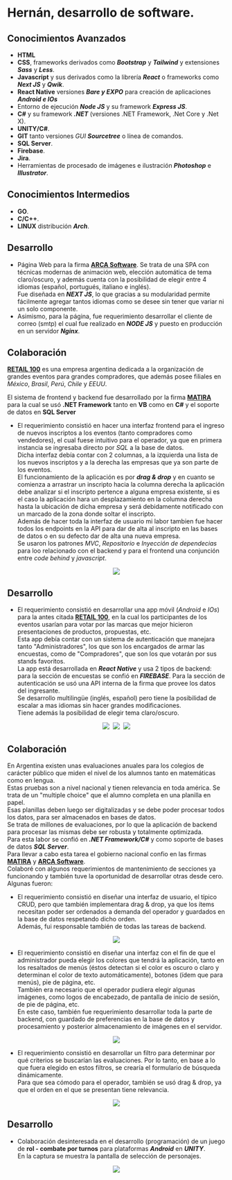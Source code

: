 # Hernán, desarrollo de software.
## **Conocimientos Avanzados**
- **HTML**
- **CSS**, frameworks derivados como **_Bootstrap_** y **_Tailwind_** y extensiones **_Sass_** y **_Less_**.
- **Javascript** y sus derivados como la librería **_React_** o frameworks como **_Next JS_** y **_Qwik_**.
- **React Native** versiones **_Bare y EXPO_** para creación de aplicaciones **_Android e IOs_** 
- Entorno de ejecución **_Node JS_** y su framework **_Express JS_**.
- **C#** y su framework **_.NET_** (versiones .NET Framework, .Net Core y .Net X).
- **UNITY/C#**.
- **GIT** tanto versiones _GUI_ **_Sourcetree_** o línea de comandos.
- **SQL Server**.
- **Firebase**.
- **Jira**.
- Herramientas de procesado de imágenes e ilustración **_Photoshop_** e **_Illustrator_**.

## **Conocimientos Intermedios**
- **GO**.
- **C/C++**.
- **LINUX** distribución **_Arch_**.

## **Desarrollo**
- Página Web para la firma [**ARCA Software**](https://arca.com.ar/).
Se trata de una SPA con técnicas modernas de animación web, elección automática de tema claro/oscuro, y además cuenta con la posibilidad de elegir entre 4 idiomas (español, portugués, italiano e inglés).<br/>Fue diseñada en **_NEXT JS_**, lo que gracias a su modularidad permite fácilmente agregar tantos idiomas como se desee sin tener que variar ni un solo componente.
- Asimismo, para la página, fue requerimiento desarrollar el cliente de correo (smtp) el cual fue realizado en **_NODE JS_** y puesto en producción en un servidor **_Nginx_**.

## **Colaboración**
[**RETAIL 100**](http://www.retail100.com.ar/) es una empresa argentina dedicada a la organización de grandes eventos para grandes compradores, que además posee filiales en _México_, _Brasil_, _Perú_, _Chile_ y _EEUU_.

El sistema de frontend y backend fue desarrollado por la firma [**MATIRA**](https://www.matira.com.ar/) para la cual se usó **.NET Framework** tanto en **VB** como en **C#** y el soporte de datos en **SQL Server**
- El requerimiento consistió en hacer una interfaz frontend para el ingreso de nuevos inscriptos a los eventos (tanto compradores como vendedores), el cual fuese intuitivo para el operador, ya que en primera instancia se ingresaba directo por _SQL_ a la base de datos.<br/>Dicha interfaz debía contar con 2 columnas, a la izquierda una lista de los nuevos inscriptos y a la derecha las empresas que ya son parte de los eventos.<br/>El funcionamiento de la aplicación es por **_drag & drop_** y en cuanto se comienza a arrastrar un inscripto hacia la columna derecha la aplicación debe analizar si el inscripto pertence a alguna empresa existente, si es el caso la aplicación hara un desplazamiento en la columna derecha hasta la ubicación de dicha empresa y será debidamente notificado con un marcado de la zona donde soltar el inscripto.<br/>Además de hacer toda la interfaz de usuario mi labor tambien fue hacer todos los endpoints en la API para dar de alta al inscripto en las bases de datos o en su defecto dar de alta una nueva empresa.<br/>Se usaron los patrones _MVC_, _Repositorio_ e _Inyección de dependecias_ para loo relacionado con el backend y para el frontend una conjunción entre _code behind_ y _javascript_.
<p align="center">
  <img src="https://github.com/nanreh-dev/nanreh/assets/100144295/cd2304ad-b7ba-4355-8c73-8283b64a0e62" />
</p>

## **Desarrollo**
- El requerimiento consistió en desarrollar una app móvil (_Android_ e _IOs_) para la antes citada [**RETAIL 100**](http://www.retail100.com.ar/), en la cual los participantes de los eventos usarían para votar por las marcas que mejor hicieron presentaciones de productos, propuestas, etc.<br/>Esta app debía contar con un sistema de autenticación que manejara tanto "Administradores", los que son los encargados de armar las encuestas, como de "Compradores", que son los que votarán por sus stands favoritos.<br/>La app está desarrollada en **_React Native_** y usa 2 tipos de backend: para la sección de encuestas se confió en **_FIREBASE_**. Para la sección de autenticación se usó una API interna de la firma que provee los datos del ingresante.<br/>Se desarrollo multilingüe (inglés, español) pero tiene la posibilidad de escalar a mas idiomas sin hacer grandes modificaciones.<br/>Tiene además la posibilidad de elegir tema claro/oscuro.
<p align="center">
  <img src="https://github.com/nanreh-dev/nanreh/assets/100144295/3eb42d26-52b2-47a9-a49a-305144fd5087" />&nbsp;
  <img src="https://github.com/nanreh-dev/nanreh/assets/100144295/5d2b5973-9d3e-4a09-aa08-1bb53b63ee12" />&nbsp;
  <img src="https://github.com/nanreh-dev/nanreh/assets/100144295/da6d01d7-2b87-4d13-b84c-64c3950c3b3b" />
</p>

## **Colaboración**
En Argentina existen unas evaluaciones anuales para los colegios de carácter público que miden el nivel de los alumnos tanto en matemáticas como en lengua.<br/>
Estas pruebas son a nivel nacional y tienen relevancia en toda américa. Se trata de un "multiple choice" que el alumno completa en una planilla en papel.<br/>Esas planillas deben luego ser digitalizadas y se debe poder procesar todos los datos, para ser almacenados en bases de datos.<br/>Se trata de millones de evaluaciones, por lo que la aplicación de backend para procesar las mismas debe ser robusta y totalmente optimizada.<br/>Para esta labor se confió en **_.NET Framework/C#_** y como soporte de bases de datos **_SQL Server_**.<br/>Para llevar a cabo esta tarea el gobierno nacional confio en las firmas [**MATIRA**](https://www.matira.com.ar/) y [**ARCA Software**](https://arca.com.ar/).<br/>Colaboré con algunos requerimientos de mantenimiento de secciones ya funcionando y también tuve la oportunidad de desarrollar otras desde cero. Algunas fueron:
- El requerimiento consistió en diseñar una interfaz de usuario, el típico CRUD, pero que también implementara drag & drop, ya que los ítems necesitan poder ser ordenados a demanda del operador y guardados en la base de datos respetando dicho orden.<br/>Además, fui responsable también de todas las tareas de backend. 
<p align="center">
  <img src="https://github.com/nanreh-dev/nanreh/assets/100144295/f33db2c1-4719-4bb6-b6bb-5966afe40e62" />
</p>

- El requerimiento consistió en diseñar una interfaz con el fin de que el administrador pueda elegir los colores que tendrá la aplicación, tanto en los resaltados de menús (éstos detectan si el color es oscuro o claro y determinan el color de texto automáticamente), botones (ídem que para menús), pie de página, etc.<br/>También era necesario que el operador pudiera elegir algunas imágenes, como logos de encabezado, de pantalla de inicio de sesión, de pie de página, etc.<br/>En este caso, también fue requerimiento desarrollar toda la parte de backend, con guardado de preferencias en la base de datos y procesamiento y posterior almacenamiento de imágenes en el servidor.
<p align="center">
  <img src="https://github.com/nanreh-dev/nanreh/assets/100144295/44f23509-2500-4380-8c69-fd028cc03de2" />
</p>

- El requerimiento consistió en desarrollar un filtro para determinar por qué criterios se buscarían las evaluaciones. Por lo tanto, en base a lo que fuera elegido en estos filtros, se crearía el formulario de búsqueda dinámicamente.<br/>Para que sea cómodo para el operador, también se usó drag & drop, ya que el orden en el que se presentan tiene relevancia.
<p align="center">
  <img src="https://github.com/nanreh-dev/nanreh/assets/100144295/ee1d69a6-835d-4631-8cde-3b4987ad75ff" />
</p>

## **Desarrollo**
- Colaboración desinteresada en el desarrollo (programación) de un juego de **rol - combate por turnos** para plataformas **_Android_** en **_UNITY_**.<br/>En la captura se muestra la pantalla de selección de personajes.
<p align="center">
  <img src="https://github.com/nanreh-dev/nanreh/assets/100144295/45e2ce10-8c36-4ee5-8989-a8a959961d50" />
</p>
<!--[2023-12-27 17-29-23.webm](https://github.com/nanreh-dev/nanreh/assets/100144295/a0bebf15-3874-4ad4-a30b-24cff52d13ca)
![inscriptos](https://github.com/nanreh-dev/nanreh/assets/100144295/cd2304ad-b7ba-4355-8c73-8283b64a0e62)
-->
<!--![game](https://github.com/nanreh-dev/nanreh/assets/100144295/45e2ce10-8c36-4ee5-8989-a8a959961d50)
![filtros](https://github.com/nanreh-dev/nanreh/assets/100144295/ee1d69a6-835d-4631-8cde-3b4987ad75ff)
![replaces](https://github.com/nanreh-dev/nanreh/assets/100144295/f33db2c1-4719-4bb6-b6bb-5966afe40e62)
![look](https://github.com/nanreh-dev/nanreh/assets/100144295/44f23509-2500-4380-8c69-fd028cc03de2)
![AppAdmin](https://github.com/nanreh-dev/nanreh/assets/100144295/3eb42d26-52b2-47a9-a49a-305144fd5087)
![AppEstadisticas](https://github.com/nanreh-dev/nanreh/assets/100144295/da6d01d7-2b87-4d13-b84c-64c3950c3b3b)
![AppVotos](https://github.com/nanreh-dev/nanreh/assets/100144295/5d2b5973-9d3e-4a09-aa08-1bb53b63ee12)
<!--
**hilonegro52/hilonegro52** is a ✨ _special_ ✨ repository because its `README.md` (this file) appears on your GitHub profile.

Here are some ideas to get you started:
Hola! 👋
- 🔭 I’m currently working on ...
- 🌱 I’m currently learning ...
- 👯 I’m looking to collaborate on ...
- 🤔 I’m looking for help with ...
- 💬 Ask me about ...
- 📫 How to reach me: ...
- 😄 Pronouns: ...
- ⚡ Fun fact: ...
-->
